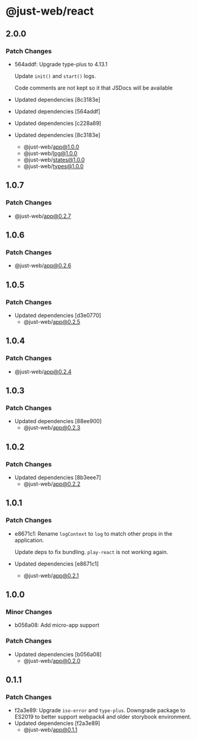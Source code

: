 # @just-web/react

## 2.0.0

### Patch Changes

- 564addf: Upgrade type-plus to 4.13.1

  Update `init()` and `start()` logs.

  Code comments are not kept so it that JSDocs will be available

- Updated dependencies [8c3183e]
- Updated dependencies [564addf]
- Updated dependencies [c228a89]
- Updated dependencies [8c3183e]
  - @just-web/app@1.0.0
  - @just-web/log@1.0.0
  - @just-web/states@1.0.0
  - @just-web/types@1.0.0

## 1.0.7

### Patch Changes

- @just-web/app@0.2.7

## 1.0.6

### Patch Changes

- @just-web/app@0.2.6

## 1.0.5

### Patch Changes

- Updated dependencies [d3e0770]
  - @just-web/app@0.2.5

## 1.0.4

### Patch Changes

- @just-web/app@0.2.4

## 1.0.3

### Patch Changes

- Updated dependencies [88ee900]
  - @just-web/app@0.2.3

## 1.0.2

### Patch Changes

- Updated dependencies [8b3eee7]
  - @just-web/app@0.2.2

## 1.0.1

### Patch Changes

- e8671c1: Rename `logContext` to `log` to match other props in the application.

  Update deps to fix bundling.
  `play-react` is not working again.

- Updated dependencies [e8671c1]
  - @just-web/app@0.2.1

## 1.0.0

### Minor Changes

- b056a08: Add micro-app support

### Patch Changes

- Updated dependencies [b056a08]
  - @just-web/app@0.2.0

## 0.1.1

### Patch Changes

- f2a3e89: Upgrade `iso-error` and `type-plus`.
  Downgrade package to ES2019 to better support webpack4 and older storybook environment.
- Updated dependencies [f2a3e89]
  - @just-web/app@0.1.1
